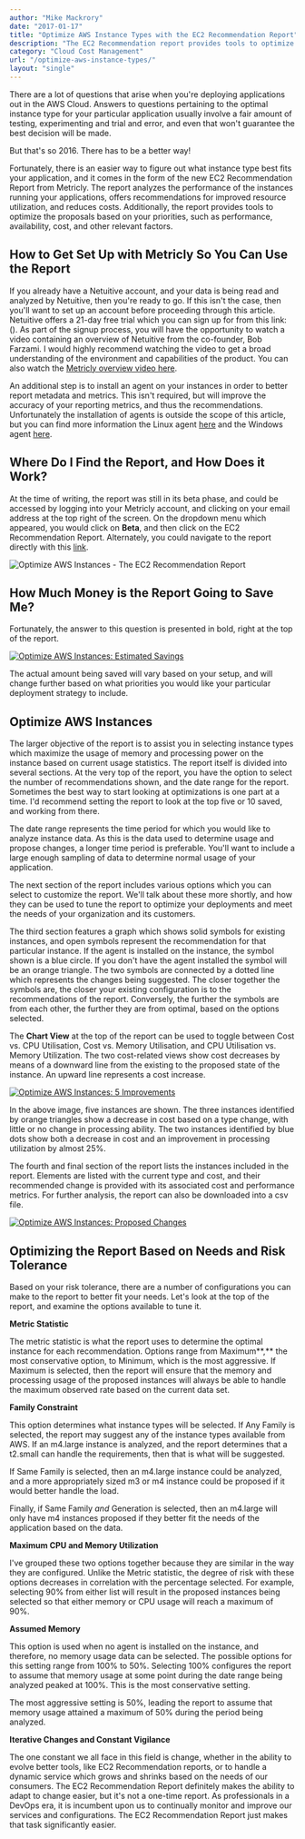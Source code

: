 ```yaml
---
author: "Mike Mackrory"
date: "2017-01-17"
title: "Optimize AWS Instance Types with the EC2 Recommendation Report"
description: "The EC2 Recommendation report provides tools to optimize AWS instances based on your priorities, such as performance, availability, cost, or other factors."
category: "Cloud Cost Management"
url: "/optimize-aws-instance-types/"
layout: "single"
---
```


There are a lot of questions that arise when you're deploying applications out in the AWS Cloud. Answers to questions pertaining to the optimal instance type for your particular application usually involve a fair amount of testing, experimenting and trial and error, and even that won't guarantee the best decision will be made.

But that's so 2016. There has to be a better way!

Fortunately, there is an easier way to figure out what instance type best fits your application, and it comes in the form of the new EC2 Recommendation Report from Metricly. The report analyzes the performance of the instances running your applications, offers recommendations for improved resource utilization, and reduces costs. Additionally, the report provides tools to optimize the proposals based on your priorities, such as performance, availability, cost, and other relevant factors.

How to Get Set Up with Metricly So You Can Use the Report
----------------------------------------------------------

If you already have a Netuitive account, and your data is being read and analyzed by Netuitive, then you're ready to go. If this isn't the case, then you'll want to set up an account before proceeding through this article. Netuitive offers a 21-day free trial which you can sign up for from this link: (</signup>). As part of the signup process, you will have the opportunity to watch a video containing an overview of Netuitive from the co-founder, Bob Farzami. I would highly recommend watching the video to get a broad understanding of the environment and capabilities of the product. You can also watch the [Metricly overview video here](/demo).

An additional step is to install an agent on your instances in order to better report metadata and metrics. This isn't required, but will improve the accuracy of your reporting metrics, and thus the recommendations. Unfortunately the installation of agents is outside the scope of this article, but you can find more information the Linux agent [here](https://docs.metricly.com/integrations/agents/linux-agent/) and the Windows agent [here](https://docs.metricly.com/integrations/agents/windows-agent/).

Where Do I Find the Report, and How Does it Work?
-------------------------------------------------

At the time of writing, the report was still in its beta phase, and could be accessed by logging into your Metricly account, and clicking on your email address at the top right of the screen. On the dropdown menu which appeared, you would click on **Beta**, and then click on the EC2 Recommendation Report. Alternately, you could navigate to the report directly with this [link](https://app.netuitive.com/#/reports/ec2recommendation/latest).

![Optimize AWS Instances - The EC2 Recommendation Report](https://s3-us-west-2.amazonaws.com/com-netuitive-app-usw2-public/wp-content/uploads/2017/07/Fig1-The-EC2-Recommendation-Report-1024x573-1024x573.png)

How Much Money is the Report Going to Save Me?
----------------------------------------------

Fortunately, the answer to this question is presented in bold, right at the top of the report.

[![Optimize AWS Instances: Estimated Savings](https://s3-us-west-2.amazonaws.com/com-netuitive-app-usw2-public/wp-content/uploads/2017/07/Estimated-Savings.png)](https://s3-us-west-2.amazonaws.com/com-netuitive-app-usw2-public/wp-content/uploads/2017/07/Estimated-Savings.png)

The actual amount being saved will vary based on your setup, and will change further based on what priorities you would like your particular deployment strategy to include.

Optimize AWS Instances
----------------------

The larger objective of the report is to assist you in selecting instance types which maximize the usage of memory and processing power on the instance based on current usage statistics. The report itself is divided into several sections. At the very top of the report, you have the option to select the number of recommendations shown, and the date range for the report. Sometimes the best way to start looking at optimizations is one part at a time. I'd recommend setting the report to look at the top five or 10 saved, and working from there.

The date range represents the time period for which you would like to analyze instance data. As this is the data used to determine usage and propose changes, a longer time period is preferable. You'll want to include a large enough sampling of data to determine normal usage of your application.

The next section of the report includes various options which you can select to customize the report. We'll talk about these more shortly, and how they can be used to tune the report to optimize your deployments and meet the needs of your organization and its customers.

The third section features a graph which shows solid symbols for existing instances, and open symbols represent the recommendation for that particular instance. If the agent is installed on the instance, the symbol shown is a blue circle. If you don't have the agent installed the symbol will be an orange triangle. The two symbols are connected by a dotted line which represents the changes being suggested. The closer together the symbols are, the closer your existing configuration is to the recommendations of the report. Conversely, the further the symbols are from each other, the further they are from optimal, based on the options selected.

The **Chart View** at the top of the report can be used to toggle between Cost vs. CPU Utilisation, Cost vs. Memory Utilisation, and CPU Utilisation vs. Memory Utilization. The two cost-related views show cost decreases by means of a downward line from the existing to the proposed state of the instance. An upward line represents a cost increase.

[![Optimize AWS Instances: 5 Improvements](https://s3-us-west-2.amazonaws.com/com-netuitive-app-usw2-public/wp-content/uploads/2017/07/Five-Proposed-Improvements.png)](https://s3-us-west-2.amazonaws.com/com-netuitive-app-usw2-public/wp-content/uploads/2017/07/Five-Proposed-Improvements.png)

In the above image, five instances are shown. The three instances identified by orange triangles show a decrease in cost based on a type change, with little or no change in processing ability. The two instances identified by blue dots show both a decrease in cost and an improvement in processing utilization by almost 25%.

The fourth and final section of the report lists the instances included in the report. Elements are listed with the current type and cost, and their recommended change is provided with its associated cost and performance metrics. For further analysis, the report can also be downloaded into a csv file.

[![Optimize AWS Instances: Proposed Changes](https://s3-us-west-2.amazonaws.com/com-netuitive-app-usw2-public/wp-content/uploads/2017/07/proposed-changes-1024x95.png)](https://s3-us-west-2.amazonaws.com/com-netuitive-app-usw2-public/wp-content/uploads/2017/07/proposed-changes.png)

Optimizing the Report Based on Needs and Risk Tolerance
-------------------------------------------------------

Based on your risk tolerance, there are a number of configurations you can make to the report to better fit your needs. Let's look at the top of the report, and examine the options available to tune it.

**Metric Statistic**

The metric statistic is what the report uses to determine the optimal instance for each recommendation. Options range from Maximum**,** the most conservative option, to Minimum, which is the most aggressive. If Maximum is selected, then the report will ensure that the memory and processing usage of the proposed instances will always be able to handle the maximum observed rate based on the current data set.

**Family Constraint**

This option determines what instance types will be selected. If Any Family is selected, the report may suggest any of the instance types available from AWS. If an m4.large instance is analyzed, and the report determines that a t2.small can handle the requirements, then that is what will be suggested.

If Same Family is selected, then an m4.large instance could be analyzed, and a more appropriately sized m3 or m4 instance could be proposed if it would better handle the load.

Finally, if Same Family *and* Generation is selected, then an m4.large will only have m4 instances proposed if they better fit the needs of the application based on the data.

**Maximum CPU and Memory Utilization**

I've grouped these two options together because they are similar in the way they are configured. Unlike the Metric statistic, the degree of risk with these options decreases in correlation with the percentage selected. For example, selecting 90% from either list will result in the proposed instances being selected so that either memory or CPU usage will reach a maximum of 90%.

**Assumed Memory**

This option is used when no agent is installed on the instance, and therefore, no memory usage data can be selected. The possible options for this setting range from 100% to 50%. Selecting 100% configures the report to assume that memory usage at some point during the date range being analyzed peaked at 100%. This is the most conservative setting.

The most aggressive setting is 50%, leading the report to assume that memory usage attained a maximum of 50% during the period being analyzed.

**Iterative Changes and Constant Vigilance**

The one constant we all face in this field is change, whether in the ability to evolve better tools, like EC2 Recommendation reports, or to handle a dynamic service which grows and shrinks based on the needs of our consumers. The EC2 Recommendation Report definitely makes the ability to adapt to change easier, but it's not a one-time report. As professionals in a DevOps era, it is incumbent upon us to continually monitor and improve our services and configurations. The EC2 Recommendation Report just makes that task significantly easier.
